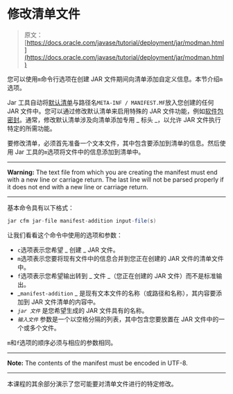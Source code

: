 # 修改清单文件

> 原文： [https://docs.oracle.com/javase/tutorial/deployment/jar/modman.html](https://docs.oracle.com/javase/tutorial/deployment/jar/modman.html)

您可以使用`m`命令行选项在创建 JAR 文件期间向清单添加自定义信息。本节介绍`m`选项。

Jar 工具自动将[默认清单](defman.html)与路径名`META-INF / MANIFEST.MF`放入您创建的任何 JAR 文件中。您可以通过修改默认清单来启用特殊的 JAR 文件功能，例如[软件包密封](sealman.html)。通常，修改默认清单涉及向清单添加专用 _ 标头 _，以允许 JAR 文件执行特定的所需功能。

要修改清单，必须首先准备一个文本文件，其中包含要添加到清单的信息。然后使用 Jar 工具的`m`选项将文件中的信息添加到清单中。

* * *

**Warning:** The text file from which you are creating the manifest must end with a new line or carriage return. The last line will not be parsed properly if it does not end with a new line or carriage return.

* * *

基本命令具有以下格式：

```java
jar cfm jar-file manifest-addition input-file(s)

```

让我们看看这个命令中使用的选项和参数：

*   `c`选项表示您希望 _ 创建 _ JAR 文件。
*   `m`选项表示您要将现有文件中的信息合并到您正在创建的 JAR 文件的清单文件中。
*   `f`选项表示您希望输出转到 _ 文件 _（您正在创建的 JAR 文件）而不是标准输出。
*   _`manifest-addition` _ 是现有文本文件的名称（或路径和名称），其内容要添加到 JAR 文件清单的内容中。
*   _`jar 文件`_ 是您希望生成的 JAR 文件具有的名称。
*   _`输入文件`_ 参数是一个以空格分隔的列表，其中包含您要放置在 JAR 文件中的一个或多个文件。

`m`和`f`选项的顺序必须与相应的参数相同。

* * *

**Note:** The contents of the manifest must be encoded in UTF-8.

* * *

本课程的其余部分演示了您可能要对清单文件进行的特定修改。
